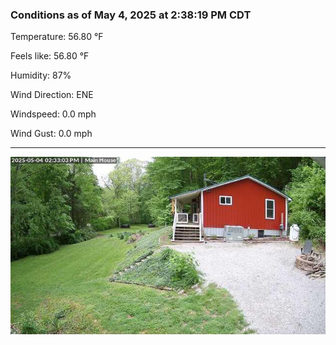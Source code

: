 ### Conditions as of May 4, 2025 at 2:38:19 PM CDT 

Temperature: 56.80 &deg;F

Feels like: 56.80 &deg;F

Humidity: 87%

Wind Direction: ENE

Windspeed: 0.0 mph

Wind Gust: 0.0 mph

---

<img src="./images/latest.jpeg"/>

